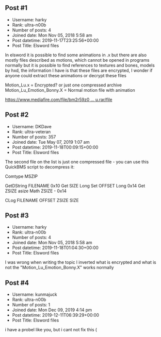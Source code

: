 ## Post #1
- Username: harky
- Rank: ultra-n00b
- Number of posts: 4
- Joined date: Mon Nov 05, 2018 5:58 am
- Post datetime: 2019-11-17T23:25:56+00:00
- Post Title: Elsword files

In elsword it is possible to find some animations in .x but there are also mostly files described as motions, which cannot be opened in programs normally but it is possible to find references to textures and bones, models by hxd, the information I have is that these files are encrypted, I wonder if anyone could extract these animations or decrypt these files

Motion_Lu.x = Encrypted? or just one compressed archive 
Motion_Lu_Emotion_Bonny.X = Normal motion file with animation


[https://www.mediafire.com/file/bm2r59z0 ... u.rar/file](https://www.mediafire.com/file/bm2r59z0q8ene7n/Motion_Lu.rar/file)
## Post #2
- Username: DKDave
- Rank: ultra-veteran
- Number of posts: 357
- Joined date: Tue May 07, 2019 1:07 am
- Post datetime: 2019-11-18T00:09:15+00:00
- Post Title: Elsword files

The second file on the list is just one compressed file - you can use this QuickBMS script to decompress it:

Comtype MSZIP

GetDString FILENAME 0x10
Get SIZE Long
Set OFFSET Long 0x14
Get ZSIZE asize
Math ZSIZE - 0x14

CLog FILENAME OFFSET ZSIZE SIZE
## Post #3
- Username: harky
- Rank: ultra-n00b
- Number of posts: 4
- Joined date: Mon Nov 05, 2018 5:58 am
- Post datetime: 2019-11-18T01:04:30+00:00
- Post Title: Elsword files

I was wrong when writing the topic I inverted what is encrypted and what is not the "Motion_Lu_Emotion_Bonny.X" 
works normally
## Post #4
- Username: kunmajuck
- Rank: ultra-n00b
- Number of posts: 1
- Joined date: Mon Dec 09, 2019 4:14 pm
- Post datetime: 2019-12-11T06:39:29+00:00
- Post Title: Elsword files

i have a probel like you, but i cant not fix this (
